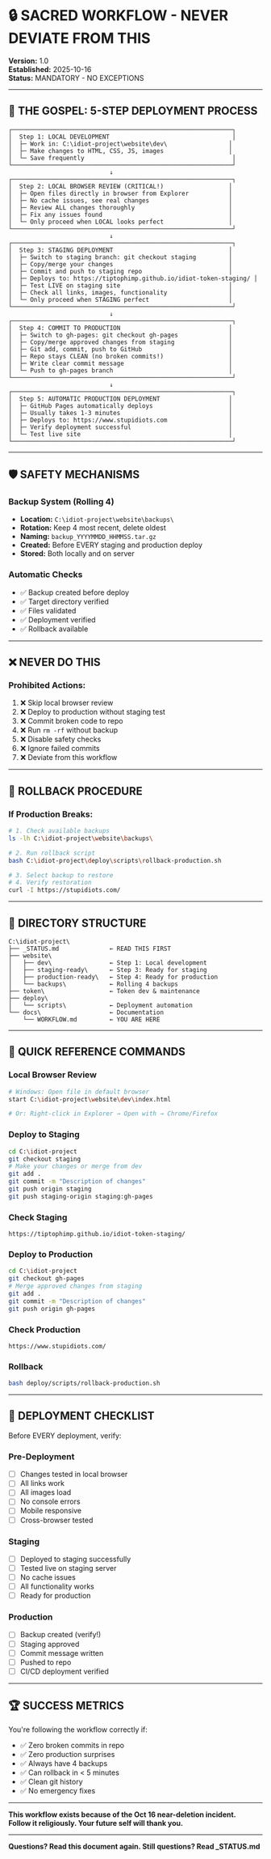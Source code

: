 # 🔒 SACRED WORKFLOW - NEVER DEVIATE FROM THIS

**Version:** 1.0  
**Established:** 2025-10-16  
**Status:** MANDATORY - NO EXCEPTIONS

---

## 📜 THE GOSPEL: 5-STEP DEPLOYMENT PROCESS

```
┌─────────────────────────────────────────────────────────────┐
│  Step 1: LOCAL DEVELOPMENT                                  │
│  ├─ Work in: C:\idiot-project\website\dev\                 │
│  ├─ Make changes to HTML, CSS, JS, images                  │
│  └─ Save frequently                                         │
└─────────────────────────────────────────────────────────────┘
                            ↓
┌─────────────────────────────────────────────────────────────┐
│  Step 2: LOCAL BROWSER REVIEW (CRITICAL!)                  │
│  ├─ Open files directly in browser from Explorer           │
│  ├─ No cache issues, see real changes                      │
│  ├─ Review ALL changes thoroughly                          │
│  ├─ Fix any issues found                                   │
│  └─ Only proceed when LOCAL looks perfect                  │
└─────────────────────────────────────────────────────────────┘
                            ↓
┌─────────────────────────────────────────────────────────────┐
│  Step 3: STAGING DEPLOYMENT                                │
│  ├─ Switch to staging branch: git checkout staging         │
│  ├─ Copy/merge your changes                                │
│  ├─ Commit and push to staging repo                        │
│  ├─ Deploys to: https://tiptophimp.github.io/idiot-token-staging/ │
│  ├─ Test LIVE on staging site                              │
│  ├─ Check all links, images, functionality                 │
│  └─ Only proceed when STAGING perfect                      │
└─────────────────────────────────────────────────────────────┘
                            ↓
┌─────────────────────────────────────────────────────────────┐
│  Step 4: COMMIT TO PRODUCTION                              │
│  ├─ Switch to gh-pages: git checkout gh-pages              │
│  ├─ Copy/merge approved changes from staging               │
│  ├─ Git add, commit, push to GitHub                        │
│  ├─ Repo stays CLEAN (no broken commits!)                  │
│  ├─ Write clear commit message                             │
│  └─ Push to gh-pages branch                                │
└─────────────────────────────────────────────────────────────┘
                            ↓
┌─────────────────────────────────────────────────────────────┐
│  Step 5: AUTOMATIC PRODUCTION DEPLOYMENT                   │
│  ├─ GitHub Pages automatically deploys                     │
│  ├─ Usually takes 1-3 minutes                              │
│  ├─ Deploys to: https://www.stupidiots.com                 │
│  ├─ Verify deployment successful                           │
│  └─ Test live site                                         │
└─────────────────────────────────────────────────────────────┘
```

---

## 🛡️ SAFETY MECHANISMS

### Backup System (Rolling 4)
- **Location:** `C:\idiot-project\website\backups\`
- **Rotation:** Keep 4 most recent, delete oldest
- **Naming:** `backup_YYYYMMDD_HHMMSS.tar.gz`
- **Created:** Before EVERY staging and production deploy
- **Stored:** Both locally and on server

### Automatic Checks
- ✅ Backup created before deploy
- ✅ Target directory verified
- ✅ Files validated
- ✅ Deployment verified
- ✅ Rollback available

---

## ❌ NEVER DO THIS

### Prohibited Actions:
1. ❌ Skip local browser review
2. ❌ Deploy to production without staging test
3. ❌ Commit broken code to repo
4. ❌ Run `rm -rf` without backup
5. ❌ Disable safety checks
6. ❌ Ignore failed commits
7. ❌ Deviate from this workflow

---

## 🚨 ROLLBACK PROCEDURE

### If Production Breaks:
```bash
# 1. Check available backups
ls -lh C:\idiot-project\website\backups\

# 2. Run rollback script
bash C:\idiot-project\deploy\scripts\rollback-production.sh

# 3. Select backup to restore
# 4. Verify restoration
curl -I https://stupidiots.com/
```

---

## 📁 DIRECTORY STRUCTURE

```
C:\idiot-project\
├── _STATUS.md              ← READ THIS FIRST
├── website\
│   ├── dev\                ← Step 1: Local development
│   ├── staging-ready\      ← Step 3: Ready for staging
│   ├── production-ready\   ← Step 4: Ready for production
│   └── backups\            ← Rolling 4 backups
├── token\                  ← Token dev & maintenance
├── deploy\
│   └── scripts\            ← Deployment automation
└── docs\                   ← Documentation
    └── WORKFLOW.md         ← YOU ARE HERE
```

---

## 🎯 QUICK REFERENCE COMMANDS

### Local Browser Review
```bash
# Windows: Open file in default browser
start C:\idiot-project\website\dev\index.html

# Or: Right-click in Explorer → Open with → Chrome/Firefox
```

### Deploy to Staging
```bash
cd C:\idiot-project
git checkout staging
# Make your changes or merge from dev
git add .
git commit -m "Description of changes"
git push origin staging
git push staging-origin staging:gh-pages
```

### Check Staging
```
https://tiptophimp.github.io/idiot-token-staging/
```

### Deploy to Production
```bash
cd C:\idiot-project
git checkout gh-pages
# Merge approved changes from staging
git add .
git commit -m "Description of changes"
git push origin gh-pages
```

### Check Production
```
https://www.stupidiots.com/
```

### Rollback
```bash
bash deploy/scripts/rollback-production.sh
```

---

## 📝 DEPLOYMENT CHECKLIST

Before EVERY deployment, verify:

### Pre-Deployment
- [ ] Changes tested in local browser
- [ ] All links work
- [ ] All images load
- [ ] No console errors
- [ ] Mobile responsive
- [ ] Cross-browser tested

### Staging
- [ ] Deployed to staging successfully
- [ ] Tested live on staging server
- [ ] No cache issues
- [ ] All functionality works
- [ ] Ready for production

### Production
- [ ] Backup created (verify!)
- [ ] Staging approved
- [ ] Commit message written
- [ ] Pushed to repo
- [ ] CI/CD deployment verified

---

## 🏆 SUCCESS METRICS

You're following the workflow correctly if:
- ✅ Zero broken commits in repo
- ✅ Zero production surprises
- ✅ Always have 4 backups
- ✅ Can rollback in < 5 minutes
- ✅ Clean git history
- ✅ No emergency fixes

---

**This workflow exists because of the Oct 16 near-deletion incident.**  
**Follow it religiously. Your future self will thank you.**

---

**Questions? Read this document again. Still questions? Read _STATUS.md**

